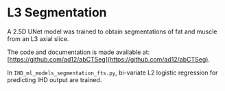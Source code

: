 # L3 Segmentation

A 2.5D UNet model was trained to obtain segmentations of fat and muscle from an L3 axial slice.

The code and documentation is made available at: [https://github.com/ad12/abCTSeg](https://github.com/ad12/abCTSeg).

In `IHD_ml_models_segmentation_fts.py`, bi-variate L2 logistic regression for predicting IHD output are trained.
